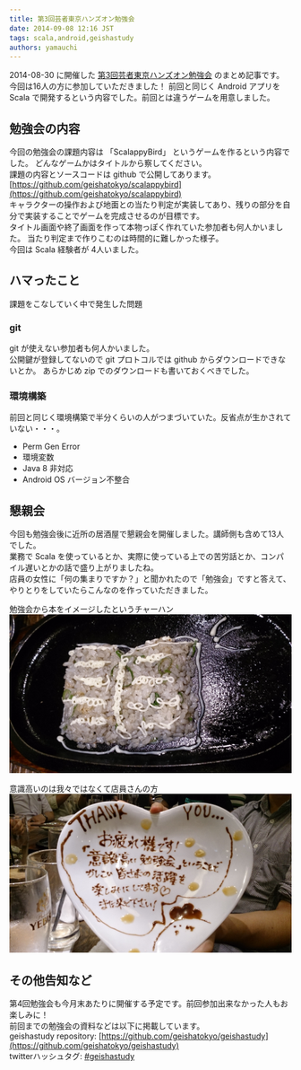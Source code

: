 ```yaml
---
title: 第3回芸者東京ハンズオン勉強会
date: 2014-09-08 12:16 JST
tags: scala,android,geishastudy
authors: yamauchi
---
```


2014-08-30 に開催した [第3回芸者東京ハンズオン勉強会](http://geishatokyo.doorkeeper.jp/events/14138) のまとめ記事です。  
今回は16人の方に参加していただきました！ 前回と同じく Android アプリを Scala で開発するという内容でした。前回とは違うゲームを用意しました。

## 勉強会の内容

今回の勉強会の課題内容は 「ScalappyBird」 というゲームを作るという内容でした。
どんなゲームかはタイトルから察してください。  
課題の内容とソースコードは github で公開してあります。  
[https://github.com/geishatokyo/scalappybird](https://github.com/geishatokyo/scalappybird)  
キャラクターの操作および地面との当たり判定が実装してあり、残りの部分を自分で実装することでゲームを完成させるのが目標です。  
タイトル画面や終了画面を作って本物っぽく作れていた参加者も何人かいました。
当たり判定まで作りこむのは時間的に難しかった様子。  
今回は Scala 経験者が 4人いました。

## ハマったこと

課題をこなしていく中で発生した問題

### git

git が使えない参加者も何人かいました。  
公開鍵が登録してないので git プロトコルでは github からダウンロードできないとか。
あらかじめ zip でのダウンロードも書いておくべきでした。

### 環境構築

前回と同じく環境構築で半分くらいの人がつまづいていた。反省点が生かされていない・・・。

* Perm Gen Error
* 環境変数
* Java 8 非対応
* Android OS バージョン不整合

## 懇親会

今回も勉強会後に近所の居酒屋で懇親会を開催しました。講師側も含めて13人でした。  
業務で Scala を使っているとか、実際に使っている上での苦労話とか、コンパイル遅いとかの話で盛り上がりましたね。  
店員の女性に「何の集まりですか？」と聞かれたので「勉強会」ですと答えて、やりとりをしていたらこんなのを作っていただきました。

勉強会から本をイメージしたというチャーハン  
![book](/static/images/2014/09/geishastudy3-1.jpg)  

意識高いのは我々ではなくて店員さんの方  
![heart](/static/images/2014/09/geishastudy3-2.jpg)  

## その他告知など

第4回勉強会も今月末あたりに開催する予定です。前回参加出来なかった人もお楽しみに！  
前回までの勉強会の資料などは以下に掲載しています。  
geishastudy repository: [https://github.com/geishatokyo/geishastudy](https://github.com/geishatokyo/geishastudy)  
twitterハッシュタグ: [#geishastudy](http://twitter.com/search?q=%23geishastudy)
